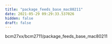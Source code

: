 ```yaml
---
title: "package_feeds_base_mac80211"
date: 2021-05-29 09:29:33.537026
hidden: false
draft: false
---
```


bcm27xx/bcm2711/package_feeds_base_mac80211

